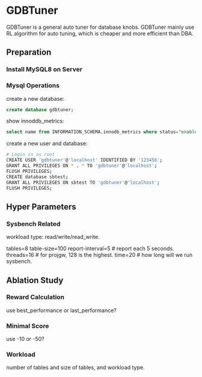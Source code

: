 # GDBTuner

GDBTuner is a general auto tuner for database knobs. GDBTuner mainly use RL algorithm for auto tuning, which is cheaper and more efficient than DBA. 

## Preparation

### Install MySQL8 on Server

### Mysql Operations

create a new database:

```sql
create database gdbtuner;
```

show innoddb_metrics:

```sql
select name from INFORMATION_SCHEMA.innodb_metrics where status="enabled" order by name; 
```

create a new user and database:

```bash
# Login in as root
CREATE USER 'gdbtuner'@'localhost' IDENTIFIED BY '123456';
GRANT ALL PRIVILEGES ON * . * TO 'gdbtuner'@'localhost';
FLUSH PRIVILEGES;
CREATE database sbtest;
GRANT ALL PRIVILEGES ON sbtest TO 'gdbtuner'@'localhost';
FLUSH PRIVILEGES;
```

## Hyper Parameters

### Sysbench Related

workload type: read/write/read_write.

tables=8
table-size=100
report-interval=5 # report each 5 seconds.
threads=16 # for projgw, 128 is the highest.
time=20 # how long will we run sysbench.

## Ablation Study

### Reward Calculation

use best_performance or last_performance?

### Minimal Score

use -10 or -50?

### Workload

number of tables and size of tables, and workload type.
